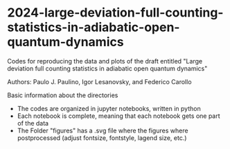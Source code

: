 # 2024-large-deviation-full-counting-statistics-in-adiabatic-open-quantum-dynamics 

Codes for reproducing the data and plots of the draft entitled "Large deviation full counting statistics in adiabatic open quantum dynamics"

Authors: Paulo J. Paulino, Igor Lesanovsky, and Federico Carollo

Basic information about the directories 
- The codes are organized in jupyter notebooks, written in python 
- Each notebook is complete, meaning that each notebook gets one part of the data
- The Folder "figures" has a .svg file where the figures where postprocessed (adjust fontsize, fontstyle, lagend size, etc.) 




